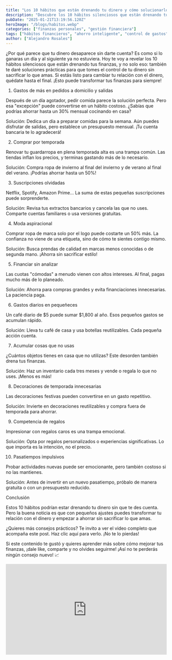 ```yaml
---
title: "Los 10 hábitos que están drenando tu dinero y cómo solucionarlos"
description: "Descubre los 10 hábitos silenciosos que están drenando tu dinero y aprende cómo evitarlos con soluciones prácticas. ¡No dejes que tu dinero desaparezca sin explicación!"
pubDate: "2025-01-21T13:19:56.120Z"
heroImage: "/blogs/habitos.webp"
categories: ["finanzas personales", "gestión financiera"]
tags: ["hábitos financieros", "ahorro inteligente", "control de gastos", "planificación financiera", "soluciones prácticas"]
author: ["Alejandro Rosales"]
---
```

¿Por qué parece que tu dinero desaparece sin darte cuenta? Es como si lo ganaras un día y al siguiente ya no estuviera. Hoy te voy a revelar los 10 hábitos silenciosos que están drenando tus finanzas, y no solo eso: también te daré soluciones prácticas para que tomes el control de tu dinero sin sacrificar lo que amas. Si estás listo para cambiar tu relación con el dinero, quédate hasta el final. ¡Esto puede transformar tus finanzas para siempre!

1. Gastos de más en pedidos a domicilio y salidas

Después de un día agotador, pedir comida parece la solución perfecta. Pero esa "excepción" puede convertirse en un hábito costoso. ¿Sabías que podrías ahorrar hasta un 30% mensual cocinando en casa?

Solución: Dedica un día a preparar comidas para la semana. Aún puedes disfrutar de salidas, pero establece un presupuesto mensual. ¡Tu cuenta bancaria te lo agradecerá!

2. Comprar por temporada

Renovar tu guardarropa en plena temporada alta es una trampa común. Las tiendas inflan los precios, y terminas gastando más de lo necesario.

Solución: Compra ropa de invierno al final del invierno y de verano al final del verano. ¡Podrías ahorrar hasta un 50%!

3. Suscripciones olvidadas

Netflix, Spotify, Amazon Prime... La suma de estas pequeñas suscripciones puede sorprenderte.

Solución: Revisa tus extractos bancarios y cancela las que no uses. Comparte cuentas familiares o usa versiones gratuitas.

4. Moda aspiracional

Comprar ropa de marca solo por el logo puede costarte un 50% más. La confianza no viene de una etiqueta, sino de cómo te sientes contigo mismo.

Solución: Busca prendas de calidad en marcas menos conocidas o de segunda mano. ¡Ahorra sin sacrificar estilo!

5. Financiar sin analizar

Las cuotas "cómodas" a menudo vienen con altos intereses. Al final, pagas mucho más de lo planeado.

Solución: Ahorra para compras grandes y evita financiaciones innecesarias. La paciencia paga.

6. Gastos diarios en pequeñeces

Un café diario de $5 puede sumar $1,800 al año. Esos pequeños gastos se acumulan rápido.

Solución: Lleva tu café de casa y usa botellas reutilizables. Cada pequeña acción cuenta.

7. Acumular cosas que no usas

¿Cuántos objetos tienes en casa que no utilizas? Este desorden también drena tus finanzas.

Solución: Haz un inventario cada tres meses y vende o regala lo que no uses. ¡Menos es más!

8. Decoraciones de temporada innecesarias

Las decoraciones festivas pueden convertirse en un gasto repetitivo.

Solución: Invierte en decoraciones reutilizables y compra fuera de temporada para ahorrar.

9. Competencia de regalos

Impresionar con regalos caros es una trampa emocional.

Solución: Opta por regalos personalizados o experiencias significativas. Lo que importa es la intención, no el precio.

10. Pasatiempos impulsivos

Probar actividades nuevas puede ser emocionante, pero también costoso si no las mantienes.

Solución: Antes de invertir en un nuevo pasatiempo, próbalo de manera gratuita o con un presupuesto reducido.

Conclusión

Estos 10 hábitos podrían estar drenando tu dinero sin que te des cuenta. Pero la buena noticia es que con pequeños ajustes puedes transformar tu relación con el dinero y empezar a ahorrar sin sacrificar lo que amas.

¿Quieres más consejos prácticos? Te invito a ver el video completo que acompaña este post. Haz clic aquí para verlo. ¡No te lo pierdas!

Si este contenido te gustó y quieres aprender más sobre cómo mejorar tus finanzas, ¡dale like, comparte y no olvides seguirme! ¡Así no te perderás ningún consejo nuevo! 📈

<div class="iframe-container" style="position: relative; width: 100%; height: 0; padding-bottom: 56.25%; overflow: hidden;">
  <iframe width="560" height="315" src="https://www.youtube.com/embed/F2vOno5KBX4?si=rWnyyhAi1aGe5RZX" title="YouTube video player" frameborder="0" allow="accelerometer; autoplay; clipboard-write; encrypted-media; gyroscope; picture-in-picture; web-share" allowfullscreen style="position: absolute; top: 0; left: 0; width: 100%; height: 100%; border: none;"></iframe>
</div>
